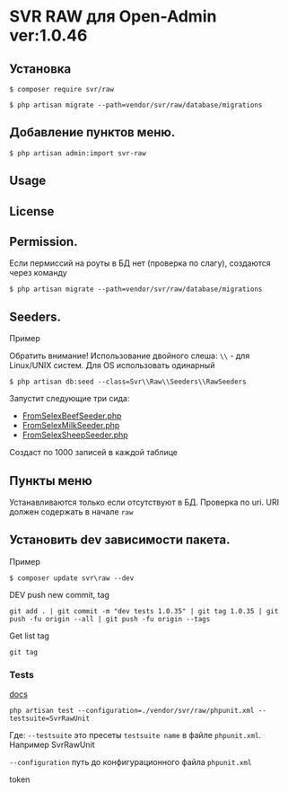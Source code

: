 SVR RAW для Open-Admin ver:1.0.46
=========================

## Установка

```
$ composer require svr/raw

$ php artisan migrate --path=vendor/svr/raw/database/migrations

```
## Добавление пунктов меню.
```
$ php artisan admin:import svr-raw

```

## Usage

[//]: # (See [wiki]&#40;http://open-admin.org/docs/en/extension-helpers&#41;)

License
------------

[//]: # (Licensed under [The MIT License &#40;GPL 3.0&#41;]&#40;LICENSE&#41;.)


## Permission.
Если пермиссий на роуты в БД нет (проверка по слагу), создаются через команду
```
$ php artisan migrate --path=vendor/svr/raw/database/migrations
```
## Seeders.

Пример

Обратить внимание!  Использование двойного слеша: `\\` - для Linux/UNIX систем. Для OS использовать одинарный
```
$ php artisan db:seed --class=Svr\\Raw\\Seeders\\RawSeeders
```

Запустит следующие три сида:
- [FromSelexBeefSeeder.php](database%2Fseeders%2FFromSelexBeefSeeder.php)
- [FromSelexMilkSeeder.php](database%2Fseeders%2FFromSelexMilkSeeder.php)
- [FromSelexSheepSeeder.php](database%2Fseeders%2FFromSelexSheepSeeder.php)

Создаст по 1000 записей в каждой таблице

## Пункты меню
Устанавливаются только если отсутствуют в БД. Проверка по uri. URI должен содержать в начале `raw`

## Установить dev зависимости пакета.

Пример
```
$ composer update svr\raw --dev
```

DEV push new commit, tag 
```
git add . | git commit -m "dev tests 1.0.35" | git tag 1.0.35 | git push -fu origin --all | git push -fu origin --tags
```

Get list tag 
```
git tag
```

### Tests
[docs](https://docs.phpunit.de/en/10.5/index.html)
```
php artisan test --configuration=./vendor/svr/raw/phpunit.xml --testsuite=SvrRawUnit
```
Где:
`--testsuite` это пресеты `testsuite name` в файле `phpunit.xml`. Например SvrRawUnit

`--configuration` путь до конфигурационного файла `phpunit.xml` 

token
